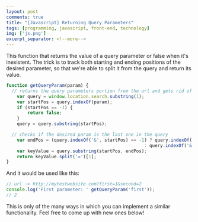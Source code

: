 ```yaml
---
layout: post
comments: true
title: "[Javascript] Returning Query Parameters"
tags: [programming, javascript, front-end, technology]
img: ['js.png']
excerpt_separator: <!--more-->
---
```


This function that returns the value of a query parameter or false when it's inexistent.
The trick is to track both starting and ending positions of the desired parameter, so that we're able to split it from the query and return its value.

```js
function getQueryParam(param) {
  // returns the query parameters portion from the url and gets rid of the ? at position [0]
	var query = window.location.search.substring(1);
	var startPos = query.indexOf(param);
	if (startPos == -1) {
		return false;
	}
	query = query.substring(startPos);

  // checks if the desired param is the last one in the query
	var endPos = (query.indexOf('&', startPos) == -1) ? query.indexOf('&')
                                                    : query.indexOf('&', startPos);
	var keyValue = query.substring(startPos, endPos);
	return keyValue.split('=')[1];
}
```

And it would be used like this:

```js
// url ~> http://mytestwebsite.com?first=1&second=2
console.log('First parameter: ' getQueryParam('first'));
// 2
```

This is only of the many ways in which you can implement a similar functionality. Feel free to come up with new ones below!
